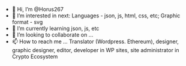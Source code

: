 - 👋 Hi, I’m @Horus267
- 👀 I’m interested in next: Languages - json, js, html, css, etc; Graphic format - svg
- 🌱 I’m currently learning json, js, etc
- 💞️ I’m looking to collaborate on ...
- 📫 How to reach me ...
Translator (Wordpress. Ethereum), designer, graphic designer, editor, developer in WP sites, site administrator in Crypto Ecosystem
<!---
Horus267/Horus267 is a ✨ special ✨ repository because its `README.md` (this file) appears on your GitHub profile.
You can click the Preview link to take a look at your changes.
--->
